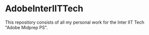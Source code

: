 # AdobeInterIITTech
This repository consists of all my personal work for the Inter IIT Tech "Adobe Midprep PS". 
